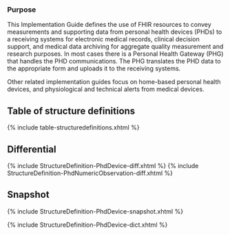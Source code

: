 ### Purpose
This Implementation Guide defines the use of FHIR resources to convey measurements and supporting data from personal health devices (PHDs) to a receiving systems for electronic medical records, clinical decision support, and medical data archiving for aggregate quality measurement and research purposes. In most cases there is a Personal Health Gateway (PHG) that handles the PHD communications. The PHG translates the PHD data to the appropriate form and uploads it to the receiving systems. 

Other related implementation guides focus on home-based personal health devices, and physiological and technical alerts from medical devices.

## Table of structure definitions

{% include table-structuredefinitions.xhtml %}

## Differential

{% include StructureDefinition-PhdDevice-diff.xhtml %}
{% include StructureDefinition-PhdNumericObservation-diff.xhtml %}

## Snapshot

{% include StructureDefinition-PhdDevice-snapshot.xhtml %}

{% include StructureDefinition-PhdDevice-dict.xhtml %}
